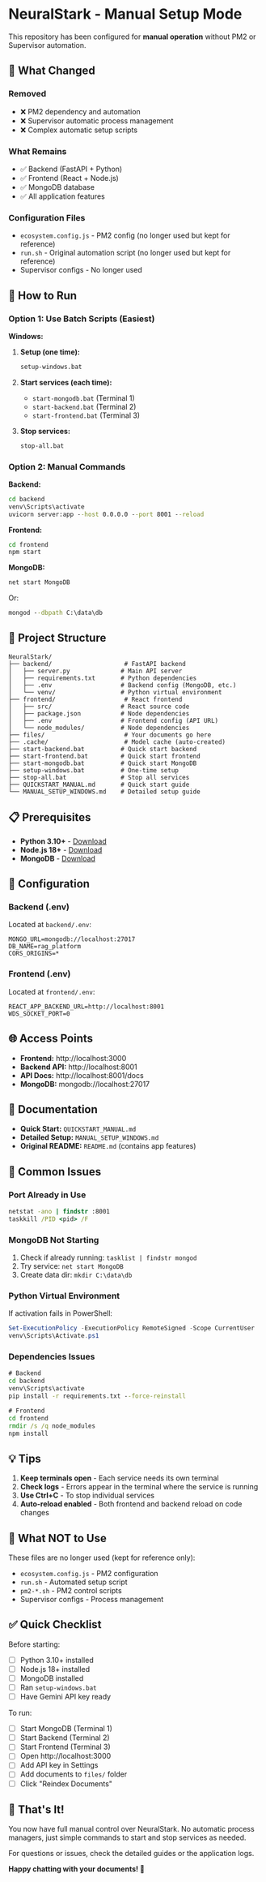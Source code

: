 # NeuralStark - Manual Setup Mode

This repository has been configured for **manual operation** without PM2 or Supervisor automation.

## 🎯 What Changed

### Removed
- ❌ PM2 dependency and automation
- ❌ Supervisor automatic process management  
- ❌ Complex automatic setup scripts

### What Remains
- ✅ Backend (FastAPI + Python)
- ✅ Frontend (React + Node.js)
- ✅ MongoDB database
- ✅ All application features

### Configuration Files
- `ecosystem.config.js` - PM2 config (no longer used but kept for reference)
- `run.sh` - Original automation script (no longer used but kept for reference)
- Supervisor configs - No longer used

## 🚀 How to Run

### Option 1: Use Batch Scripts (Easiest)

**Windows:**

1. **Setup (one time):**
   ```cmd
   setup-windows.bat
   ```

2. **Start services (each time):**
   - `start-mongodb.bat` (Terminal 1)
   - `start-backend.bat` (Terminal 2)  
   - `start-frontend.bat` (Terminal 3)

3. **Stop services:**
   ```cmd
   stop-all.bat
   ```

### Option 2: Manual Commands

**Backend:**
```cmd
cd backend
venv\Scripts\activate
uvicorn server:app --host 0.0.0.0 --port 8001 --reload
```

**Frontend:**
```cmd
cd frontend
npm start
```

**MongoDB:**
```cmd
net start MongoDB
```
Or:
```cmd
mongod --dbpath C:\data\db
```

## 📂 Project Structure

```
NeuralStark/
├── backend/                    # FastAPI backend
│   ├── server.py              # Main API server
│   ├── requirements.txt       # Python dependencies
│   ├── .env                   # Backend config (MongoDB, etc.)
│   └── venv/                  # Python virtual environment
├── frontend/                   # React frontend
│   ├── src/                   # React source code
│   ├── package.json           # Node dependencies
│   ├── .env                   # Frontend config (API URL)
│   └── node_modules/          # Node dependencies
├── files/                      # Your documents go here
├── .cache/                     # Model cache (auto-created)
├── start-backend.bat          # Quick start backend
├── start-frontend.bat         # Quick start frontend
├── start-mongodb.bat          # Quick start MongoDB
├── setup-windows.bat          # One-time setup
├── stop-all.bat               # Stop all services
├── QUICKSTART_MANUAL.md       # Quick start guide
└── MANUAL_SETUP_WINDOWS.md    # Detailed setup guide
```

## 📋 Prerequisites

- **Python 3.10+** - [Download](https://www.python.org/downloads/)
- **Node.js 18+** - [Download](https://nodejs.org/)
- **MongoDB** - [Download](https://www.mongodb.com/try/download/community)

## 🔧 Configuration

### Backend (.env)
Located at `backend/.env`:
```env
MONGO_URL=mongodb://localhost:27017
DB_NAME=rag_platform
CORS_ORIGINS=*
```

### Frontend (.env)
Located at `frontend/.env`:
```env
REACT_APP_BACKEND_URL=http://localhost:8001
WDS_SOCKET_PORT=0
```

## 🌐 Access Points

- **Frontend:** http://localhost:3000
- **Backend API:** http://localhost:8001
- **API Docs:** http://localhost:8001/docs
- **MongoDB:** mongodb://localhost:27017

## 📖 Documentation

- **Quick Start:** `QUICKSTART_MANUAL.md`
- **Detailed Setup:** `MANUAL_SETUP_WINDOWS.md`
- **Original README:** `README.md` (contains app features)

## 🐛 Common Issues

### Port Already in Use
```cmd
netstat -ano | findstr :8001
taskkill /PID <pid> /F
```

### MongoDB Not Starting
1. Check if already running: `tasklist | findstr mongod`
2. Try service: `net start MongoDB`
3. Create data dir: `mkdir C:\data\db`

### Python Virtual Environment
If activation fails in PowerShell:
```powershell
Set-ExecutionPolicy -ExecutionPolicy RemoteSigned -Scope CurrentUser
venv\Scripts\Activate.ps1
```

### Dependencies Issues
```cmd
# Backend
cd backend
venv\Scripts\activate
pip install -r requirements.txt --force-reinstall

# Frontend
cd frontend
rmdir /s /q node_modules
npm install
```

## 💡 Tips

1. **Keep terminals open** - Each service needs its own terminal
2. **Check logs** - Errors appear in the terminal where the service is running
3. **Use Ctrl+C** - To stop individual services
4. **Auto-reload enabled** - Both frontend and backend reload on code changes

## 🚫 What NOT to Use

These files are no longer used (kept for reference only):
- `ecosystem.config.js` - PM2 configuration
- `run.sh` - Automated setup script
- `pm2-*.sh` - PM2 control scripts
- Supervisor configs - Process management

## ✅ Quick Checklist

Before starting:
- [ ] Python 3.10+ installed
- [ ] Node.js 18+ installed  
- [ ] MongoDB installed
- [ ] Ran `setup-windows.bat`
- [ ] Have Gemini API key ready

To run:
- [ ] Start MongoDB (Terminal 1)
- [ ] Start Backend (Terminal 2)
- [ ] Start Frontend (Terminal 3)
- [ ] Open http://localhost:3000
- [ ] Add API key in Settings
- [ ] Add documents to `files/` folder
- [ ] Click "Reindex Documents"

## 🎉 That's It!

You now have full manual control over NeuralStark. No automatic process managers, just simple commands to start and stop services as needed.

For questions or issues, check the detailed guides or the application logs.

**Happy chatting with your documents! 🚀**
